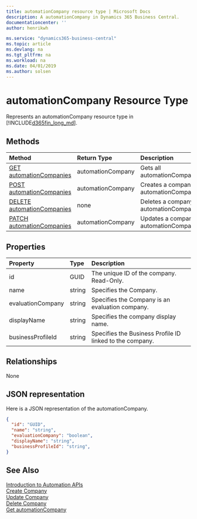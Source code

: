 ```yaml
---
title: automationCompany resource type | Microsoft Docs
description: A automationCompany in Dynamics 365 Business Central.
documentationcenter: ''
author: henrikwh

ms.service: "dynamics365-business-central"
ms.topic: article
ms.devlang: na
ms.tgt_pltfrm: na
ms.workload: na
ms.date: 04/01/2019
ms.author: solsen
---
```


# automationCompany Resource Type
Represents an automationCompany resource type in [!INCLUDE[d365fin_long_md](../developer/includes/d365fin_long_md.md)]. 

## Methods

| Method         | Return Type  |Description|
|:---------------|:-------------|:----------|
|[GET automationCompanies](dynamics-microsoft-automation-automationcompanies-get.md)|automationCompany|Gets all automationCompanies.|
|[POST automationCompanies](dynamics-microsoft-automation-automationcompanies-post.md)|automationCompany|Creates a company, automationCompanies.|
|[DELETE automationCompanies](dynamics-microsoft-automation-automationcompanies-delete.md)|none|Deletes a company, automationCompanies.|
|[PATCH automationCompanies](dynamics-microsoft-automation-automationcompanies-patch.md)|automationCompany|Updates a company, automationCompanies.|


## Properties

| Property	      | Type |Description                             |
|:----------------|:-----|:---------------------------------------|
|id               |GUID  |The unique ID of the company. Read-Only.|
|name             |string|Specifies the Company.                  |
|evaluationCompany|string|Specifies the Company is an evaluation company.                  |
|displayName      |string|Specifies the company display name.     |
|businessProfileId|string|Specifies the Business Profile ID linked to the company.|


## Relationships

None

## JSON representation

Here is a JSON representation of the automationCompany.

```json
{
  "id": "GUID",
  "name": "string",
  "evaluationCompany": "boolean",
  "displayName": "string",
  "businessProfileId": "string",
}

```

## See Also 
[Introduction to Automation APIs](itpro-introduction-to-automation-apis.md)  
[Create Company](dynamics-microsoft-automation-automationCompanies-delete.md)  
[Update Company](dynamics-microsoft-automation-automationCompanies-patch.md)  
[Delete Company](dynamics-microsoft-automation-automationCompanies-delete.md)  
[Get automationCompany](dynamics-microsoft-automation-automationCompanies-get.md)
